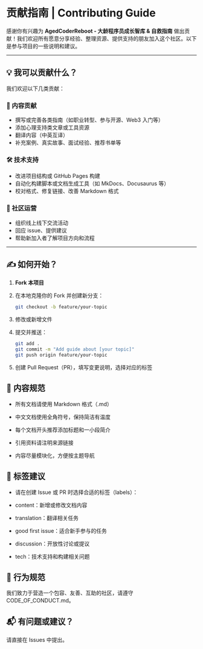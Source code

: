 # 贡献指南 | Contributing Guide

感谢你有兴趣为 **AgedCoderReboot - 大龄程序员成长智库 & 自救指南** 做出贡献！我们欢迎所有愿意分享经验、整理资源、提供支持的朋友加入这个社区。以下是参与项目的一些说明和建议。

---

## 💡 我可以贡献什么？

我们欢迎以下几类贡献：

### 📘 内容贡献
- 撰写或完善各类指南（如职业转型、参与开源、Web3 入门等）
- 添加心理支持类文章或工具资源
- 翻译内容（中英互译）
- 补充案例、真实故事、面试经验、推荐书单等

### 🛠 技术支持
- 改进项目结构或 GitHub Pages 构建
- 自动化构建脚本或文档生成工具（如 MkDocs、Docusaurus 等）
- 校对格式、修复链接、改善 Markdown 格式

### 💬 社区运营
- 组织线上线下交流活动
- 回应 issue、提供建议
- 帮助新加入者了解项目方向和流程

---

## ✍️ 如何开始？

1. **Fork 本项目**
2. 在本地克隆你的 Fork 并创建新分支：
   ```bash
   git checkout -b feature/your-topic
   ```
3. 修改或新增文件

4. 提交并推送：
   ```bash
   git add .
   git commit -m "Add guide about [your topic]"
   git push origin feature/your-topic
   ```
5. 创建 Pull Request（PR），填写变更说明，选择对应的标签

## 📄 内容规范
- 所有文档请使用 Markdown 格式（.md）

- 中文文档使用全角符号，保持简洁有温度

- 每个文档开头推荐添加标题和一小段简介

- 引用资料请注明来源链接

- 内容尽量模块化，方便按主题导航

## 🧭 标签建议
- 请在创建 Issue 或 PR 时选择合适的标签（labels）：

- content：新增或修改文档内容

- translation：翻译相关任务

- good first issue：适合新手参与的任务

- discussion：开放性讨论或提议

- tech：技术支持和构建相关问题

## 🤝 行为规范

我们致力于营造一个包容、友善、互助的社区，请遵守 CODE_OF_CONDUCT.md。

## 📬 有问题或建议？

请直接在 Issues 中提出。
